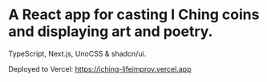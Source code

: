 # A React app for casting I Ching coins and displaying art and poetry.

TypeScript, Next.js, UnoCSS & shadcn/ui.

Deployed to Vercel: https://iching-lifeimprov.vercel.app